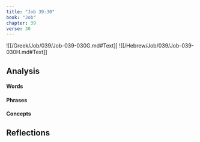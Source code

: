 ```yaml
---
title: "Job 39:30"
book: "Job"
chapter: 39
verse: 30
---
```

![[/Greek/Job/039/Job-039-030G.md#Text]]
![[/Hebrew/Job/039/Job-039-030H.md#Text]]

## Analysis

#### Words

#### Phrases

#### Concepts

## Reflections
